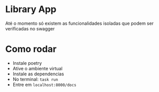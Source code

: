 # Library App

Até o momento só existem as funcionalidades isoladas que podem ser verificadas no swagger

# Como rodar

- Instale poetry
- Ative o ambiente virtual
- Instale as dependencias
- No terminal: `task run`
- Entre em `localhost:8000/docs`
